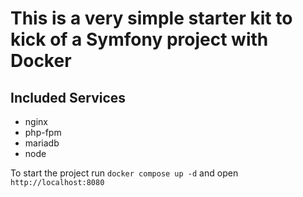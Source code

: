# This is a very simple starter kit to kick of a Symfony project with Docker

## Included Services

- nginx
- php-fpm
- mariadb
- node

To start the project run `docker compose up -d` and open `http://localhost:8080`
